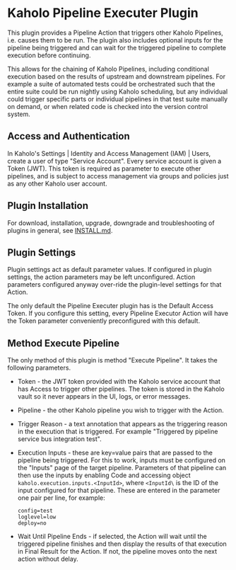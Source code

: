 # Kaholo Pipeline Executer Plugin
This plugin provides a Pipeline Action that triggers other Kaholo Pipelines, i.e. causes them to be run. The plugin also includes optional inputs for the pipeline being triggered and can wait for the triggered pipeline to complete execution before continuing.

This allows for the chaining of Kaholo Pipelines, including conditional execution based on the results of upstream and downstream pipelines. For example a suite of automated tests could be orchestrated such that the entire suite could be run nightly using Kaholo scheduling, but any individual could trigger specific parts or individual pipelines in that test suite manually on demand, or when related code is checked into the version control system.

## Access and Authentication
In Kaholo's Settings | Identity and Access Management (IAM) | Users, create a user of type "Service Account". Every service account is given a Token (JWT). This token is required as parameter to execute other pipelines, and is subject to access management via groups and policies just as any other Kaholo user account.

## Plugin Installation
For download, installation, upgrade, downgrade and troubleshooting of plugins in general, see [INSTALL.md](./INSTALL.md).

## Plugin Settings
Plugin settings act as default parameter values. If configured in plugin settings, the action parameters may be left unconfigured. Action parameters configured anyway over-ride the plugin-level settings for that Action.

The only default the Pipeline Executer plugin has is the Default Access Token. If you configure this setting, every Pipeline Executor Action will have the Token parameter conveniently preconfigured with this default.

## Method Execute Pipeline
The only method of this plugin is method "Execute Pipeline". It takes the following parameters.
* Token - the JWT token provided with the Kaholo service account that has Access to trigger other pipelines. The token is stored in the Kaholo vault so it never appears in the UI, logs, or error messages.
* Pipeline - the other Kaholo pipeline you wish to trigger with the Action.
* Trigger Reason - a text annotation that appears as the triggering reason in the execution that is triggered. For example "Triggered by pipeline service bus integration test".
* Execution Inputs - these are key=value pairs that are passed to the pipeline being triggered. For this to work, inputs must be configured on the "Inputs" page of the target pipeline. Parameters of that pipeline can then use the inputs by enabling Code and accessing object `kaholo.execution.inputs.<InputId>`, where `<InputId\` is the ID of the input configured for that pipeline. These are entered in the parameter one pair per line, for example:

      config=test
      loglevel=low
      deploy=no

* Wait Until Pipeline Ends - if selected, the Action will wait until the triggered pipeline finishes and then display the results of that execution in Final Result for the Action. If not, the pipeline moves onto the next action without delay.